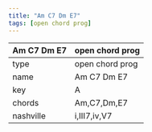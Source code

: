 ```yaml
---
title: "Am C7 Dm E7"
tags: [open chord prog]
---
```


|Am C7 Dm E7|open chord prog|
|---|---|
|type|open chord prog|
|name|Am C7 Dm E7|
|key|A|
|chords|Am,C7,Dm,E7|
|nashville|i,III7,iv,V7|
